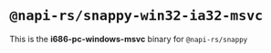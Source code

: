 # `@napi-rs/snappy-win32-ia32-msvc`

This is the **i686-pc-windows-msvc** binary for `@napi-rs/snappy`
